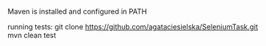 Maven is installed and configured in PATH

running tests:
git clone https://github.com/agataciesielska/SeleniumTask.git
mvn clean test
